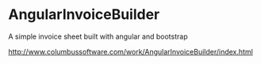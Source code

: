 AngularInvoiceBuilder
=====================

A simple invoice sheet built with angular and bootstrap

http://www.columbussoftware.com/work/AngularInvoiceBuilder/index.html
